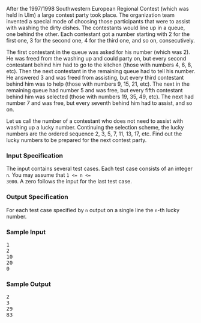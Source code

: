 <p>

After the 1997/1998 Southwestern European Regional Contest (which was held in Ulm) a large contest party took place.
The organization team invented a special mode of choosing those participants that were to assist with washing the dirty dishes.
The contestants would line up in a queue, one behind the other.
Each contestant got a number starting with 2 for the first one, 3 for the second one, 4 for the third one, and so on, consecutively.

</p><p>

The first contestant in the queue was asked for his number (which was 2).
He was freed from the washing up and could party on, but every second contestant behind him had to go to the kitchen (those with numbers 4, 6, 8, etc).
Then the next contestant in the remaining queue had to tell his number.
He answered 3 and was freed from assisting, but every third contestant behind him was to help (those with numbers 9, 15, 21, etc).
The next in the remaining queue had number 5 and was free, but every fifth contestant behind him was selected (those with numbers 19, 35, 49, etc).
The next had number 7 and was free, but every seventh behind him had to assist, and so on.

</p><p>

Let us call the number of a contestant who does not need to assist with washing up a lucky number.
Continuing the selection scheme, the lucky numbers are the ordered sequence 2, 3, 5, 7, 11, 13, 17, etc.
Find out the lucky numbers to be prepared for the next contest party.

</p><h3>Input Specification</h3><p>

The input contains several test cases.
Each test case consists of an integer <code>n</code>.
You may assume that <code>1 &lt;= n &lt;= 3000</code>.
A zero follows the input for the last test case.

</p><h3>Output Specification</h3><p>

For each test case specified by <code>n</code> output on a single line the <code>n</code>-th lucky number.

</p><h3>Sample Input</h3><p>

</p><pre>1
2
10
20
0
</pre>

<h3>Sample Output</h3><p>

</p><pre>2
3
29
83
</pre>